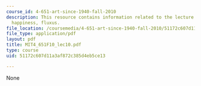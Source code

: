 ```yaml
---
course_id: 4-651-art-since-1940-fall-2010
description: This resource contains information related to the lecture - beats, environments,
  happiness, fluxus.
file_location: /coursemedia/4-651-art-since-1940-fall-2010/51172c607d11a3af872c385d4eb5ce13_MIT4_651F10_lec10.pdf
file_type: application/pdf
layout: pdf
title: MIT4_651F10_lec10.pdf
type: course
uid: 51172c607d11a3af872c385d4eb5ce13

---
```

None